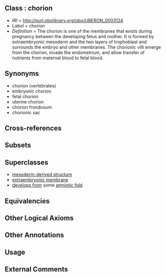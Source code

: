 
## Class : chorion

 * *IRI* = http://purl.obolibrary.org/obo/UBERON_0003124
 * *Label* = chorion
 * *Definition* = The chorion is one of the membranes that exists during pregnancy between the developing fetus and mother. It is formed by extraembryonic mesoderm and the two layers of trophoblast and surrounds the embryo and other membranes. The chorionic villi emerge from the chorion, invade the endometrium, and allow transfer of nutrients from maternal blood to fetal blood.

## Synonyms

 * chorion (vertebrates)
 * embryonic chorion
 * fetal chorion
 * uterine chorion
 * chorion frondosum
 * chorionic sac

## Cross-references


## Subsets


## Superclasses

 * [mesoderm-derived structure](../../UBERON/20/UBERON_0004120.md)
 * [extraembryonic membrane](../../UBERON/31/UBERON_0005631.md)
 * [develops from](../../RO/02/RO_0002202.md) some [amniotic fold](../../UBERON/71/UBERON_0005971.md)

## Equivalencies


## Other Logical Axioms


## Other Annotations


## Usage


## External Comments

